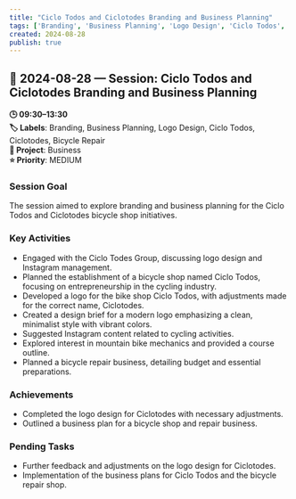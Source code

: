 ```yaml
---
title: "Ciclo Todos and Ciclotodes Branding and Business Planning"
tags: ['Branding', 'Business Planning', 'Logo Design', 'Ciclo Todos', 'Ciclotodes', 'Bicycle Repair']
created: 2024-08-28
publish: true
---
```


## 📅 2024-08-28 — Session: Ciclo Todos and Ciclotodes Branding and Business Planning

**🕒 09:30–13:30**  
**🏷️ Labels**: Branding, Business Planning, Logo Design, Ciclo Todos, Ciclotodes, Bicycle Repair  
**📂 Project**: Business  
**⭐ Priority**: MEDIUM  


### Session Goal
The session aimed to explore branding and business planning for the Ciclo Todos and Ciclotodes bicycle shop initiatives.

### Key Activities
- Engaged with the Ciclo Todes Group, discussing logo design and Instagram management.
- Planned the establishment of a bicycle shop named Ciclo Todos, focusing on entrepreneurship in the cycling industry.
- Developed a logo for the bike shop Ciclo Todos, with adjustments made for the correct name, Ciclotodes.
- Created a design brief for a modern logo emphasizing a clean, minimalist style with vibrant colors.
- Suggested Instagram content related to cycling activities.
- Explored interest in mountain bike mechanics and provided a course outline.
- Planned a bicycle repair business, detailing budget and essential preparations.

### Achievements
- Completed the logo design for Ciclotodes with necessary adjustments.
- Outlined a business plan for a bicycle shop and repair business.

### Pending Tasks
- Further feedback and adjustments on the logo design for Ciclotodes.
- Implementation of the business plans for Ciclo Todos and the bicycle repair shop.
